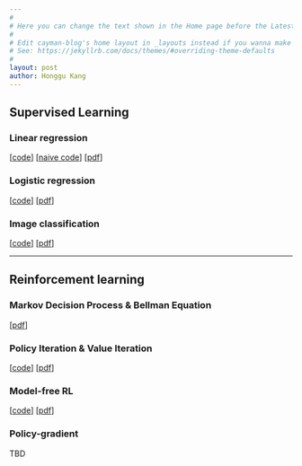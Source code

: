```yaml
---
#
# Here you can change the text shown in the Home page before the Latest Posts section.
#
# Edit cayman-blog's home layout in _layouts instead if you wanna make some changes
# See: https://jekyllrb.com/docs/themes/#overriding-theme-defaults
#
layout: post
author: Honggu Kang
---
```


## Supervised Learning
### Linear regression
[[code](./src_code/lec1/linear_regression.py)]
[[naive code](./src_code/lec1/linear_regression_naive.py.py)]
[[pdf](./pdf/lec1_linearRegression.pdf)]

### Logistic regression
[[code](./src_code/lec2/logistic_regression.py)]
[[pdf](./pdf/lec2_logisticRegression.pdf)]

### Image classification
[[code](./src_code/lec3/mnist_classification.py)]
[[pdf](./pdf/lec3_mnistClassification.pdf)]

---

## Reinforcement learning
### Markov Decision Process & Bellman Equation
[[pdf](./pdf/lecRL1_MDP.pdf)]

### Policy Iteration & Value Iteration
[[code](./src_code/lecRL/policyValueIteration.py)]
[[pdf](./pdf/lecRL2_policyValueIteration.pdf)]

### Model-free RL
[[code](./src_code/lecRL/sarsaQ.py)]
[[pdf](./pdf/lecRL3_modelFreeRL.pdf)]

### Policy-gradient
TBD